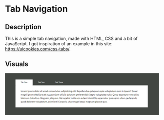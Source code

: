# Tab Navigation

## Description
This is a simple tab navigation, made with HTML, CSS and a bit of JavaScript. I got inspiration of an example in this site: https://uicookies.com/css-tabs/.

## Visuals
![Screenshot 1](screenshots/1.png)
